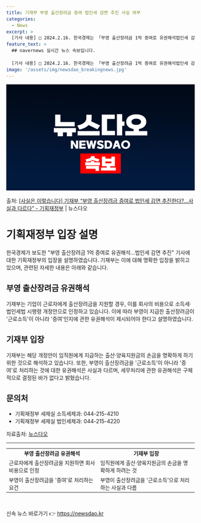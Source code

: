 ```yaml
---
title: 기재부 부영 출산장려금 증여 법인세 감면 추진 사실 여부
categories:
  - News
excerpt: >
  [기사 내용] □ 2024.2.16. 한국경제는 「부영 출산장려금 1억 증여로 유권해석법인세 감면 추진」 기…
feature_text: >
  ## navernews 실시간 뉴스 속보입니다.

  [기사 내용] □ 2024.2.16. 한국경제는 「부영 출산장려금 1억 증여로 유권해석법인세 감면 추진」 기…
image: '/assets/img/newsdao_breakingnews.jpg'
---
```


![뉴스다오 속보](/assets/img/newsdao_breakingnews.jpg)

<p>출처: <a href="https://newsdao.kr/3178" rel="dofollow">[사실은 이렇습니다] 기재부 “부영 출산장려금 증여로 법인세 감면 추진한다?…사실과 다르다” - 기획재정부</a> | 뉴스다오</p>

<h1>기획재정부 입장 설명</h1>

<p data-ke-size="size16">한국경제가 보도한 "부영 출산장려금 1억 증여로 유권해석…법인세 감면 추진" 기사에 대한 기획재정부의 입장을 설명하였습니다. 기재부는 이에 대해 명확한 입장을 밝히고 있으며, 관련된 자세한 내용은 아래와 같습니다.</p>

<h2 data-ke-size="size26">부영 출산장려금 유권해석</h2>

<p data-ke-size="size16">기재부는 기업이 근로자에게 출산장려금을 지원할 경우, 이를 회사의 비용으로 소득세·법인세법 시행령 개정안으로 인정하고 있습니다. 이에 따라 부영이 지급한 출산장려금이 '근로소득'이 아니라 '증여'인지에 관한 유권해석이 제시되어야 한다고 설명하였습니다.</p>

<h2 data-ke-size="size26">기재부 입장</h2>

<p data-ke-size="size16">기재부는 해당 개정안이 임직원에게 지급하는 출산·양육지원금의 손금을 명확하게 하기 위한 것으로 해석하고 있습니다. 또한, 부영이 출산장려금을 '근로소득'이 아니라 '증여'로 처리하는 것에 대한 유권해석은 사실과 다르며, 세무처리에 관한 유권해석은 구체적으로 결정된 바가 없다고 밝혔습니다.</p>

<h2 data-ke-size="size26">문의처</h2>

<ul>
  <li>기획재정부 세제실 소득세제과: 044-215-4210</li>
  <li>기획재정부 세제실 법인세제과: 044-215-4220</li>
</ul>

<p data-ke-size="size16">자료출처: <a href="https://newsdao.kr/3178">뉴스다오</a></p>

<hr>

<table>
  <tr>
    <td style="text-align: center; height: 17px;"><b>부영 출산장려금 유권해석</b></td>
    <td style="text-align: center; height: 17px;"><b>기재부 입장</b></td>
  </tr>
  <tr>
    <td>근로자에게 출산장려금을 지원하면 회사 비용으로 인정</td>
    <td>임직원에게 출산·양육지원금의 손금을 명확하게 하려는 것</td>
  </tr>
  <tr>
    <td>부영이 출산장려금을 '증여'로 처리하는 요건</td>
    <td>부영이 출산장려금을 '근로소득'으로 처리하는 사실과 다름</td>
  </tr>
</table>
<p data-ke-size="size16">&nbsp;</p> 

신속 뉴스 바로가기 👉 <a href="https://newsdao.kr" rel="dofollow">https://newsdao.kr</a>


